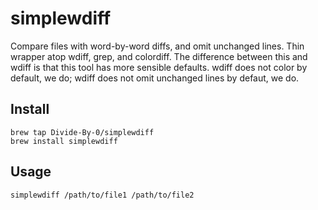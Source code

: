 # simplewdiff

Compare files with word-by-word diffs, and omit unchanged lines. Thin wrapper atop wdiff, grep, and colordiff. The difference between this and wdiff is that this tool has more sensible defaults. wdiff does not color by default, we do; wdiff does not omit unchanged lines by defaut, we do.

## Install

```
brew tap Divide-By-0/simplewdiff
brew install simplewdiff
```

## Usage

```
simplewdiff /path/to/file1 /path/to/file2
```
